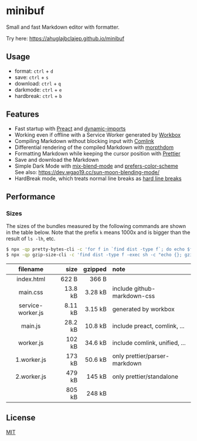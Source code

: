 # minibuf

Small and fast Markdown editor with formatter.

Try here: <https://ahuglajbclajep.github.io/minibuf>

## Usage

- format: `ctrl` + `d`
- save: `ctrl` + `s`
- download: `ctrl` + `q`
- darkmode: `ctrl` + `e`
- hardbreak: `ctrl` + `b`

## Features

- Fast startup with [Preact](https://preactjs.com) and [dynamic-imports](https://webpack.js.org/guides/code-splitting/#dynamic-imports)
- Working even if offline with a Service Worker generated by [Workbox](https://developers.google.com/web/tools/workbox/)
- Compiling Markdown without blocking input with [Comlink](https://github.com/GoogleChromeLabs/comlink)
- Differential rendering of the compiled Markdown with [morpthdom](https://github.com/patrick-steele-idem/morphdom)
- Formatting Markdown while keeping the cursor position with [Prettier](https://prettier.io/)
- Save and download the Markdown
- Simple Dark Mode with [mix-blend-mode](https://developer.mozilla.org/en-US/docs/Web/CSS/mix-blend-mode) and [prefers-color-scheme
  ](https://developer.mozilla.org/en-US/docs/Web/CSS/@media/prefers-color-scheme)  
  See also: <https://dev.wgao19.cc/sun-moon-blending-mode/>
- HardBreak mode, which treats normal line breaks as [hard line breaks](https://github.github.com/gfm/#hard-line-break)

## Performance

### Sizes

The sizes of the bundles measured by the following commands are shown in the table below.
Note that the prefix `k` means 1000x and is bigger than the result of `ls -lh`, etc.

```sh
$ npx -qp pretty-bytes-cli -c 'for f in `find dist -type f`; do echo $f; ls -l $f | awk "{print \$5}" | pretty-bytes; done'
$ npx -qp gzip-size-cli -c 'find dist -type f -exec sh -c "echo {}; gzip-size {}" \;'
```

|     filename      |    size | gzipped | note                          |
| :---------------: | ------: | ------: | :---------------------------- |
|    index.html     |   622 B |   366 B |                               |
|     main.css      | 13.8 kB | 3.28 kB | include github-markdown-css   |
| service-worker.js | 8.11 kB | 3.15 kB | generated by workbox          |
|      main.js      | 28.2 kB | 10.8 kB | include preact, comlink, ...  |
|     worker.js     |  102 kB | 34.6 kB | include comlink, unified, ... |
|    1.worker.js    |  173 kB | 50.6 kB | only prettier/parser-markdown |
|    2.worker.js    |  479 kB |  145 kB | only prettier/standalone      |
|                   |  805 kB |  248 kB |                               |

## License

[MIT](LICENSE)

